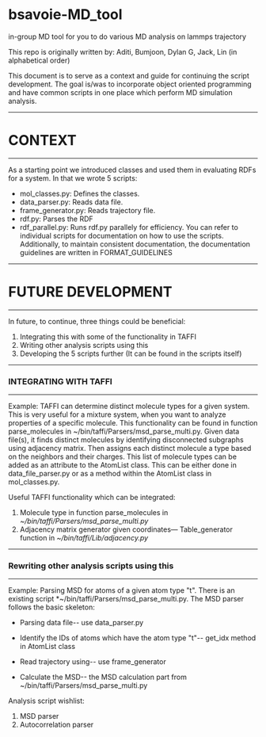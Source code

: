 # bsavoie-MD_tool
in-group MD tool for you to do various MD analysis on lammps trajectory

This repo is originally written by: Aditi, Bumjoon, Dylan G, Jack, Lin (in alphabetical order)

This document is to serve as a context and guide for continuing the script development. The goal is/was to incorporate object oriented programming and have common scripts in one place which perform MD simulation analysis.                                                                                                                                                                               

**********************************************************
# CONTEXT
**********************************************************

As a starting point we introduced classes and used them in evaluating RDFs for a system. In that we wrote 5 scripts:
- mol_classes.py: Defines the classes.
- data_parser.py: Reads data file.
- frame_generator.py: Reads trajectory file.
- rdf.py: Parses the RDF
- rdf_parallel.py: Runs rdf.py parallely for efficiency.
You can refer to individual scripts for documentation on how to use the scripts. Additionally, to maintain consistent documentation, the documentation guidelines are written in FORMAT_GUIDELINES


**********************************************************
# FUTURE DEVELOPMENT
**********************************************************

In future, to continue, three things could be beneficial:
1. Integrating this with some of the functionality in TAFFI
2. Writing other analysis scripts using this
3. Developing the 5 scripts further (It can be found in the scripts itself)

**********************************************************
### INTEGRATING WITH TAFFI
**********************************************************
Example:
TAFFI can determine distinct molecule types for a given system. This is very useful for a mixture system, when you want to analyze properties of a specific molecule.
This functionality can be found in function parse_molecules in ~/bin/taffi/Parsers/msd_parse_multi.py. Given data file(s), it finds distinct molecules by identifying disconnected subgraphs using adjacency matrix.
Then assigns each distinct molecule a type based on the neighbors and their charges.
This list of molecule types can be added as an attribute to the AtomList class. This can be either done in data_file_parser.py or as a method within the AtomList class in mol_classes.py.

Useful TAFFI functionality which can be integrated:
1. Molecule type in function parse_molecules in *~/bin/taffi/Parsers/msd_parse_multi.py*
2. Adjacency matrix generator given coordinates— Table_generator function in *~/bin/taffi/Lib/adjacency.py*

**********************************************************
### Rewriting other analysis scripts using this   
**********************************************************
Example:
Parsing MSD for atoms of a given atom type "t". There is an existing script *~/bin/taffi/Parsers/msd_parse_multi.py.
The MSD parser follows the basic skeleton:
- Parsing data file-- use data_parser.py

- Identify the IDs of atoms which have the atom type "t"-- get_idx method in AtomList class

- Read trajectory using-- use frame_generator

- Calculate the MSD--  the MSD calculation part from ~/bin/taffi/Parsers/msd_parse_multi.py

Analysis script wishlist:
1. MSD parser
2. Autocorrelation parser
